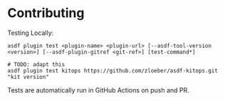 # Contributing

Testing Locally:

```shell
asdf plugin test <plugin-name> <plugin-url> [--asdf-tool-version <version>] [--asdf-plugin-gitref <git-ref>] [test-command*]

# TODO: adapt this
asdf plugin test kitops https://github.com/zloeber/asdf-kitops.git "kit version"
```

Tests are automatically run in GitHub Actions on push and PR.
